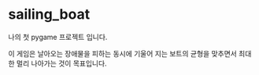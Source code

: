 # sailing_boat

나의 첫 pygame 프로젝트 입니다.

이 게임은 날아오는 장애물을 피하는 동시에 기울어 지는 보트의 균형을 맞추면서 최대한 멀리 나아가는 것이 목표입니다.
